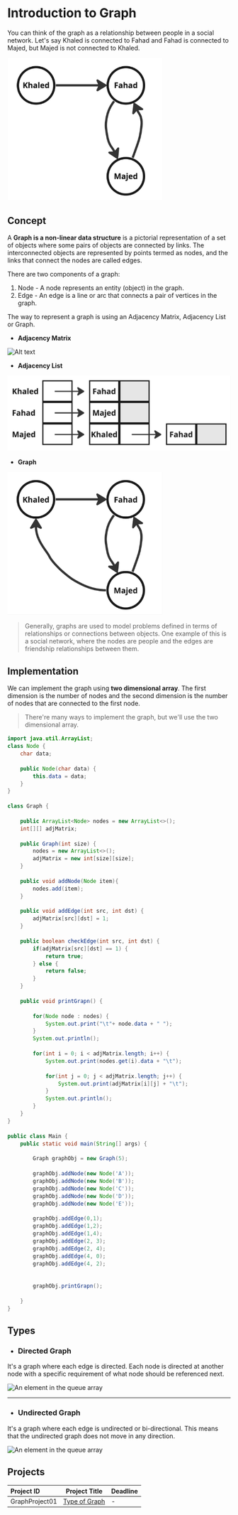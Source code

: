 # Introduction to Graph
You can think of the graph as a relationship between people in a social network. Let's say Khaled is connected to Fahad and Fahad is connected to Majed, but Majed is not connected to Khaled.

<img width="350" alt="An element in the queue array" src="data-structures-and-algorithms - Intro Graph Directed Example.jpg">


## Concept
A **Graph is a non-linear data structure** is a pictorial representation of a set of objects where some pairs of objects are connected by links. The interconnected objects are represented by points termed as nodes, and the links that connect the nodes are called edges.

There are two components of a graph:
1. Node - A node represents an entity (object) in the graph.
2. Edge - An edge is a line or arc that connects a pair of vertices in the graph.

The way to represent a graph is using an Adjacency Matrix, Adjacency List or Graph.

* **Adjacency Matrix**

![Alt text](<Screenshot 1445-06-11 at 10.35.03 AM.png>)

* **Adjacency List**

![Alt text](<data-structures-and-algorithms - Adjacency Matrix.jpg>)



* **Graph**


<img width="350" alt="An element in the queue array" src="data-structures-and-algorithms - Intro Graph Directed Example (1).jpg">


> Generally, graphs are used to model problems defined in terms of relationships or connections between objects. One example of this is a social network, where the nodes are people and the edges are friendship relationships between them.
## Implementation
We can implement the graph using **two dimensional array**. The first dimension is the number of nodes and the second dimension is the number of nodes that are connected to the first node.

> There're many ways to implement the graph, but we'll use the two dimensional array.

```java
import java.util.ArrayList;
class Node {
    char data;

    public Node(char data) {
        this.data = data;
    }
}

class Graph {

    public ArrayList<Node> nodes = new ArrayList<>();
    int[][] adjMatrix;

    public Graph(int size) {
        nodes = new ArrayList<>();
        adjMatrix = new int[size][size];
    }

    public void addNode(Node item){
        nodes.add(item);
    }

    public void addEdge(int src, int dst) {
        adjMatrix[src][dst] = 1;
    }

    public boolean checkEdge(int src, int dst) {
        if(adjMatrix[src][dst] == 1) {
            return true;
        } else {
            return false;
        }
    }

    public void printGrapn() {

        for(Node node : nodes) {
            System.out.print("\t"+ node.data + " ");
        }
        System.out.println();

        for(int i = 0; i < adjMatrix.length; i++) {
            System.out.print(nodes.get(i).data + "\t");

            for(int j = 0; j < adjMatrix.length; j++) {
                System.out.print(adjMatrix[i][j] + "\t");
            }
            System.out.println();
        }
    }
}

public class Main {
    public static void main(String[] args) {

        Graph graphObj = new Graph(5);

        graphObj.addNode(new Node('A'));
        graphObj.addNode(new Node('B'));
        graphObj.addNode(new Node('C'));
        graphObj.addNode(new Node('D'));
        graphObj.addNode(new Node('E'));

        graphObj.addEdge(0,1);
        graphObj.addEdge(1,2);
        graphObj.addEdge(1,4);
        graphObj.addEdge(2, 3);
        graphObj.addEdge(2, 4);
        graphObj.addEdge(4, 0);
        graphObj.addEdge(4, 2);


        graphObj.printGrapn();

    }
}
```


## Types

* ###  **Directed Graph** 
It's a graph where each edge is directed. Each node is directed at another node with a specific requirement of what node should be referenced next.

<img width="350" alt="An element in the queue array" src="https://github.com/SAFCSP-Team/data-structures-and-algorithms-bootcamp/assets/149315149/526780a5-45f0-43c1-b0c2-80606975eb41">

<hr>



* ### **Undirected Graph** 
It's a graph where each edge is undirected or bi-directional. This means that the undirected graph does not move in any direction.

<img width="350" alt="An element in the queue array" src="https://github.com/SAFCSP-Team/data-structures-and-algorithms-bootcamp/assets/149315149/3ddb74c8-f4e0-4d32-9491-e1a37761a3f2">



## Projects

Project ID | Project Title | Deadline |
|:-----|:-----------:|:-------------|
|GraphProject01| [Type of Graph]() | - | 









